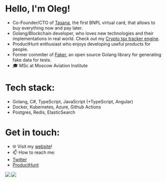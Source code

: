 # Hello, I'm Oleg!
- Co-Founder/CTO of [Tasana](https://tasana.ru/en), the first BNPL virtual card, that allows to buy everything now and pay later.
- Golang/Blockchain developer, who loves new technologies and their implementations in real world. Check out my [Crypto tax tracker engine](https://github.com/musinit/txtax).
- ProductHunt enthusiast who enjoys developing useful products for people.
- Former commiter of [Faker](https://github.com/bxcodec/faker), an open source Golang library for generating fake data for tests.
- 🎓 MSc at Moscow Aviation Institute

# Tech stack:
- Golang, C#, TypeScript, JavaScript (+TypeScript, Angular)
- Docker, Kubernetes, Azure, Github Actions
- Postgres, Redis, ElasticSearch

# Get in touch:
- 🌐 Visit my [website](https://musinit.info)!
- 📫 How to reach me: 
 - [Twitter](https://twitter.com/musinit1)
 - [ProductHunt](https://www.producthunt.com/@oleg_musin) 

<a href="https://github.com/921kiyo"> 
  <img align="left" src="https://github-readme-stats.vercel.app/api?username=musinit&show_icons=true&count_private=true&theme=tokyonight&hide_border=true&include_all_commits=true"/> 
   <img align="left" src="https://github-readme-stats.vercel.app/api/top-langs/?username=musinit&hide_border=true&langs_count=3&theme=tokyonight&hide=jupyter%20notebook,tex,css,php,makefile,html,matlab,lasso"/>
</a>
